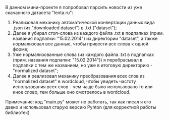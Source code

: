 В данном мини-проекте я попробовал парсить новости из уже скачанного датасета "lenta.ru":
1) Реализовал механику автоматической конвертации данных вида .json (из "downloaded dataset") в .txt ("dataset");
2) Далее я убирал стоп-слова из каждого файла .txt в подпапках (прим. названия подпапки: "15.02.2014") из директории "dataset", а также нормализовал все данные, чтобы привести все слова к одной форме;
3) Уже нормализованные слова (из каждого файла .txt в подпапках (прим. названия подпапки: "15.02.2014")) я перебрасывал в подпапки с тем же названием, но уже в итоговую директорию - "normalized dataset";
4) Далее я реализовал механику преобразования всех слов из "normalized dataset" в wordcloud, чтобы увидеть частоту использования всех слов - чем чаще было использовано то или иное слово, тем больше оно смотрелось в wordcloud.

Примечание: код "main.py" может не работать, так как писал я его давно и использовал старую версию Pyhton (для корректной работы библиотек) 
